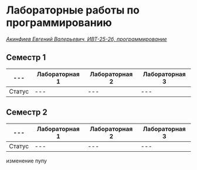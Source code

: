 # **Лабораторные работы по программированию**
<ins> *Акинфиев Евгений Валерьевич, ИВТ-25-2б, программирование* </ins>

## Семестр 1
|---|Лабораторная 1|Лабораторная 2|Лабораторная 3|
|---|---|---|---|
|Статус|---|---|---|

## Семестр 2
|---|Лабораторная 1|Лабораторная 2|Лабораторная 3|
|---|---|---|---|
|Статус|---|---|---|

изменение пупу
